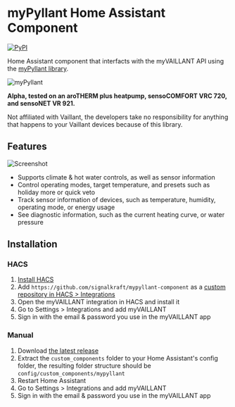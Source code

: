 # myPyllant Home Assistant Component

[![PyPI](https://img.shields.io/pypi/v/myPyllant)](https://pypi.org/project/myPyllant/)

Home Assistant component that interfacts with the myVAILLANT API using the [myPyllant library](https://github.com/signalkraft/mypyllant).

![myPyllant](https://raw.githubusercontent.com/signalkraft/myPyllant/main/logo.png)

**Alpha, tested on an aroTHERM plus heatpump, sensoCOMFORT VRC 720, and sensoNET VR 921.**

Not affiliated with Vaillant, the developers take no responsibility for anything that happens to your Vaillant devices because of this library.

## Features

![Screenshot](https://raw.githubusercontent.com/signalkraft/mypyllant-component/main/screenshot.png)

* Supports climate & hot water controls, as well as sensor information
* Control operating modes, target temperature, and presets such as holiday more or quick veto
* Track sensor information of devices, such as temperature, humidity, operating mode, or energy usage
* See diagnostic information, such as the current heating curve, or water pressure

## Installation

### HACS

1. [Install HACS](https://hacs.xyz/docs/setup/download)
2. Add `https://github.com/signalkraft/mypyllant-component` as a [custom repository in HACS > Integrations](https://hacs.xyz/docs/faq/custom_repositories)
3. Open the myVAILLANT integration in HACS and install it
4. Go to Settings > Integrations and add myVAILLANT
5. Sign in with the email & password you use in the myVAILLANT app

### Manual

1. Download [the latest release](https://github.com/signalkraft/mypyllant-component/releases/tag/v0.0.10)
2. Extract the `custom_components` folder to your Home Assistant's config folder, the resulting folder structure should be `config/custom_components/mypyllant`
3. Restart Home Assistant
4. Go to Settings > Integrations and add myVAILLANT
5. Sign in with the email & password you use in the myVAILLANT app
